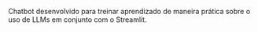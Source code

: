 Chatbot desenvolvido para treinar aprendizado de maneira prática sobre o uso de LLMs em conjunto com o Streamlit. 
